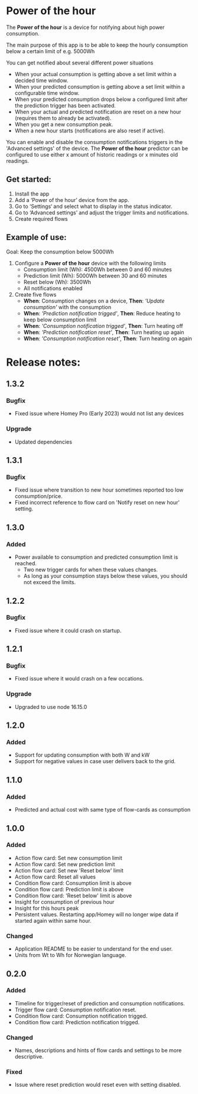 # Power of the hour

The **Power of the hour** is a device for notifying about high power consumption.

The main purpose of this app is to be able to keep the hourly consumption below a certain limit of e.g. 5000Wh

You can get notified about several different power situations

- When your actual consumption is getting above a set limit within a decided time window.
- When your predicted consumption is getting above a set limit within a configurable time window.
- When your predicted consumption drops below a configured limit after the prediction trigger has been activated.
- When your actual and predicted notification are reset on a new hour (requires them to already be activated).
- When you get a new consumption peak.
- When a new hour starts (notifications are also reset if active).

You can enable and disable the consumption notifications triggers in the 'Advanced settings' of the device.
The **Power of the hour** predictor can be configured to use either x amount of historic readings or x minutes old readings.

## Get started:

1. Install the app
2. Add a ‘Power of the hour’ device from the app.
3. Go to ‘Settings‘ and select what to display in the status indicator.
4. Go to ‘Advanced settings’ and adjust the trigger limits and notifications.
5. Create required flows

## Example of use:

Goal: Keep the consumption below 5000Wh

1. Configure a **Power of the hour** device with the following limits
   - Consumption limit (Wh): 4500Wh between 0 and 60 minutes
   - Prediction limit (Wh): 5000Wh between 30 and 60 minutes
   - Reset below (Wh): 3500Wh
   - All notifications enabled
2. Create five flows
   - **When**: Consumption changes on a device, **Then**: _'Update consumption'_ with the consumption
   - **When**: _'Prediction notification trigged'_, **Then**: Reduce heating to keep below consumption limit
   - **When**: _'Consumption notification trigged'_, **Then**: Turn heating off
   - **When**: _'Prediction notification reset'_, **Then**: Turn heating up again
   - **When**: _'Consumption notification reset'_, **Then**: Turn heating on again

# Release notes:

## 1.3.2

### Bugfix

- Fixed issue where Homey Pro (Early 2023) would not list any devices

### Upgrade

- Updated dependencies

## 1.3.1

### Bugfix

- Fixed issue where transition to new hour sometimes reported too low consumption/price.
- Fixed incorrect reference to flow card on 'Notify reset on new hour' setting.

## 1.3.0

### Added

- Power available to consumption and predicted consumption limit is reached.
  - Two new trigger cards for when these values changes.
  - As long as your consumption stays below these values, you should not exceed the limits.

## 1.2.2

### Bugfix

- Fixed issue where it could crash on startup.

## 1.2.1

### Bugfix

- Fixed issue where it would crash on a few occations.

### Upgrade

- Upgraded to use node 16.15.0

## 1.2.0

### Added

- Support for updating consumption with both W and kW
- Support for negative values in case user delivers back to the grid.

## 1.1.0

### Added

- Predicted and actual cost with same type of flow-cards as consumption

## 1.0.0

### Added

- Action flow card: Set new consumption limit
- Action flow card: Set new prediction limit
- Action flow card: Set new 'Reset below' limit
- Action flow card: Reset all values
- Condition flow card: Consumption limit is above
- Condition flow card: Prediction limit is above
- Condition flow card: 'Reset below' limit is above
- Insight for consumption of previous hour
- Insight for this hours peak
- Persistent values. Restarting app/Homey will no longer wipe data if started again within same hour.

### Changed

- Application README to be easier to understand for the end user.
- Units from Wt to Wh for Norwegian language.

## 0.2.0

### Added

- Timeline for trigger/reset of prediction and consumption notifications.
- Trigger flow card: Consumption notification reset.
- Condition flow card: Consumption notification trigged.
- Condition flow card: Prediction notification trigged.

### Changed

- Names, descriptions and hints of flow cards and settings to be more descriptive.

### Fixed

- Issue where reset prediction would reset even with setting disabled.
